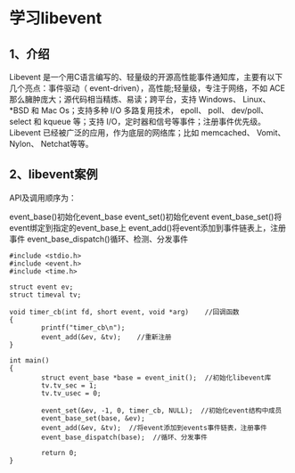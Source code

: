 # 学习libevent

## 1、介绍
Libevent 是一个用C语言编写的、轻量级的开源高性能事件通知库，主要有以下几个亮点：事件驱动（ event-driven），高性能;轻量级，专注于网络，不如 ACE 那么臃肿庞大；源代码相当精炼、易读；跨平台，支持 Windows、 Linux、 *BSD 和 Mac Os；支持多种 I/O 多路复用技术， epoll、 poll、 dev/poll、 select 和 kqueue 等；支持 I/O，定时器和信号等事件；注册事件优先级。
Libevent 已经被广泛的应用，作为底层的网络库；比如 memcached、 Vomit、 Nylon、 Netchat等等。

## 2、libevent案例
API及调用顺序为：

event_base()初始化event_base
event_set()初始化event
event_base_set()将event绑定到指定的event_base上
event_add()将event添加到事件链表上，注册事件
event_base_dispatch()循环、检测、分发事件

```
#include <stdio.h>
#include <event.h>
#include <time.h>

struct event ev;
struct timeval tv;

void timer_cb(int fd, short event, void *arg)    //回调函数
{
        printf("timer_cb\n");
        event_add(&ev, &tv);    //重新注册
}

int main()
{
        struct event_base *base = event_init();  //初始化libevent库
        tv.tv_sec = 1;
        tv.tv_usec = 0;

        event_set(&ev, -1, 0, timer_cb, NULL);  //初始化event结构中成员
        event_base_set(base, &ev);
        event_add(&ev, &tv);  //将event添加到events事件链表，注册事件
        event_base_dispatch(base);  //循环、分发事件

        return 0;
}
```





